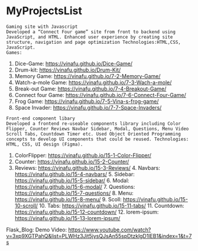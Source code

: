 # MyProjectsList

    Gaming site with Javascript 
    Developed a “Connect Four game” site from front to backend using JavaScript, and HTML. Enhanced user experience by creating site structure, navigation and page optimization Technologies:HTML,CSS, JavaScript. 
    Games:
   1. Dice-Game: https://vinafu.github.io/Dice-Game/
   2. Drum-kit: https://vinafu.github.io/Drum-Kit/
   3. Memory Game: https://vinafu.github.io/7-2-Memory-Game/
   4. Watch-a-mole Game: https://vinafu.github.io/7-3-Wach-a-mole/
   5. Break-out Game:  https://vinafu.github.io/7-4-Breakout-Game/
   6. Connect four Game: https://vinafu.github.io/7-6-Connect-Four-Game/
   7. Frog Game: https://vinafu.github.io/7-5-Vina-s-frog-game/
   8. Space Invader: https://vinafu.github.io/7-7-Space-Invaders/


    Front-end component libary 
    Developed a frontend re-useable components library including Color Flipper, Counter Reviews Navbar Sidebar, Modal, Questions, Menu Video Scroll Tabs, Countdown Timer etc. Used Object Oriented Programming concepts to develop UI components that could be reused. Technologies: HTML, CSS, UI design (Figma).  
   1. ColorFlipper: https://vinafu.github.io/15-1-Color-Flipper/
   2. Counter: https://vinafu.github.io/15-2-Counter/
   3. Reviews: https://vinafu.github.io/15-3-Reviews/
       4. Navbars: https://vinafu.github.io/15-4-navbars/
       5. Sidebar: https://vinafu.github.io/15-5-sidebar/
         6. Modal: https://vinafu.github.io/15-6-modal/
         7. Questions: https://vinafu.github.io/15-7-questions/
         8. Menu: https://vinafu.github.io/15-8-menu/
         9. Scoll: https://vinafu.github.io/15-10-scroll/
         10. Tabs: https://vinafu.github.io/15-11-tabs/
         11. Countdown: https://vinafu.github.io/15-12-countdown/
         12. lorem-ipsum: https://vinafu.github.io/15-13-lorem-ipsum/


  Flask_Blog:
   Demo Video: https://www.youtube.com/watch?v=3xp9XGTPahQ&list=PLWHz3Jit5jysQJsAn55spDtzklgD1lEB1&index=1&t=7s


